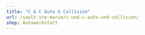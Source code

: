 ```yaml
---
title: "C & C Auto & Collision"
url: /sault-ste-marie/c-und-c-auto-und-collision/
shop: Autowerkstatt
---
```

